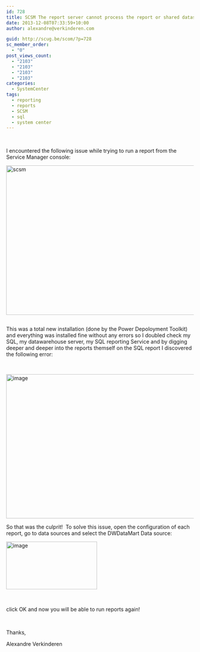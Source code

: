 ```yaml
---
id: 728
title: SCSM The report server cannot process the report or shared dataset
date: 2013-12-08T07:33:59+10:00
author: alexandre@verkinderen.com

guid: http://scug.be/scom/?p=728
sc_member_order:
  - "0"
post_views_count:
  - "2103"
  - "2103"
  - "2103"
  - "2103"
categories:
  - SystemCenter
tags:
  - reporting
  - reports
  - SCSM
  - sql
  - system center
---
```

&#160;

I encountered the following issue while trying to run a report from the Service Manager console: 

[<img title="scsm" style="border-top: 0px; border-right: 0px; background-image: none; border-bottom: 0px; padding-top: 0px; padding-left: 0px; margin: 0px 0px 15px; border-left: 0px; display: inline; padding-right: 0px" border="0" alt="scsm" src="http://www.mscloud.be/wp-content/uploads/2013/12/scsm_thumb.png" width="644" height="401" />](http://www.mscloud.be/wp-content/uploads/2013/12/scsm.png)

This was a total new installation (done by the Power Depoloyment Toolkit) and everything was installed fine without any errors so I doubled check my SQL, my datawarehouse server, my SQL reporting Service and by digging deeper and deeper into the reports themself on the SQL report I discovered the following error:

&#160;

[<img title="image" style="border-top: 0px; border-right: 0px; background-image: none; border-bottom: 0px; padding-top: 0px; padding-left: 0px; border-left: 0px; display: inline; padding-right: 0px" border="0" alt="image" src="http://www.mscloud.be/wp-content/uploads/2013/12/image_thumb.png" width="644" height="387" />](http://www.mscloud.be/wp-content/uploads/2013/12/image1.png)

So that was the culprit!&#160; To solve this issue, open the configuration of each report, go to data sources and select the DWDataMart Data source:

[<img title="image" style="border-top: 0px; border-right: 0px; background-image: none; border-bottom: 0px; padding-top: 0px; padding-left: 0px; margin: 0px; border-left: 0px; display: inline; padding-right: 0px" border="0" alt="image" src="http://www.mscloud.be/wp-content/uploads/2013/12/image_thumb11.png" width="244" height="128" />](http://www.mscloud.be/wp-content/uploads/2013/12/image11.png)

&#160;

click OK and now you will be able to run reports again! 

&#160;

Thanks,

Alexandre Verkinderen
